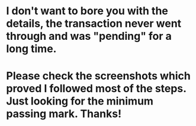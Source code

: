 # I don't want to bore you with the details, the transaction never went through and was "pending" for a long time.
# Please check the screenshots which proved I followed most of the steps. Just looking for the minimum passing mark. Thanks!